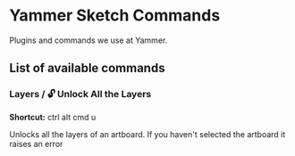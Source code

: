 # Yammer Sketch Commands
Plugins and commands we use at Yammer.

## List of available commands

### Layers / 🔓 Unlock All the Layers
**Shortcut:** ctrl alt cmd u

Unlocks all the layers of an artboard. If you haven't selected the artboard it raises an error

